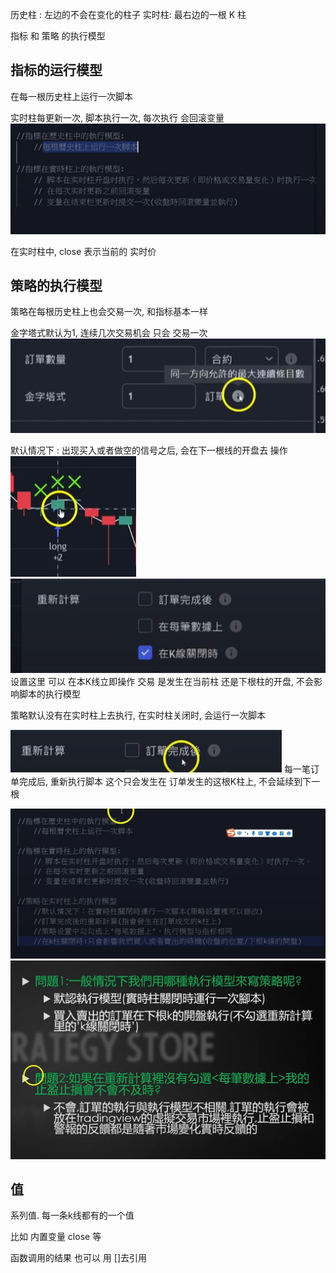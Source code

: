 


历史柱 : 左边的不会在变化的柱子
实时柱:  最右边的一根 K 柱


指标 和 策略 的执行模型

## 指标的运行模型
在每一根历史柱上运行一次脚本

实时柱每更新一次, 脚本执行一次, 每次执行 会回滚变量
![](../../assets/Pasted%20image%2020240529200352.png)


在实时柱中, close 表示当前的 实时价



## 策略的执行模型

策略在每根历史柱上也会交易一次, 和指标基本一样

金字塔式默认为1, 连续几次交易机会 只会 交易一次
![](../../assets/Pasted%20image%2020240529204018.png)

默认情况下 :
出现买入或者做空的信号之后, 会在下一根线的开盘去 操作
![](../../assets/Pasted%20image%2020240529204327.png)![](../../assets/Pasted%20image%2020240529204352.png)
设置这里 可以 在本K线立即操作
交易 是发生在当前柱 还是下根柱的开盘, 不会影响脚本的执行模型

策略默认没有在实时柱上去执行, 在实时柱关闭时, 会运行一次脚本



![](../../assets/Pasted%20image%2020240529204952.png)
每一笔订单完成后, 重新执行脚本
这个只会发生在 订单发生的这根K柱上, 不会延续到下一根

![](../../assets/Pasted%20image%2020240529205516.png)
![](../../assets/Pasted%20image%2020240529205621.png)


## 值

系列值. 每一条k线都有的一个值

比如 内置变量 close 等

函数调用的结果 也可以 用 []去引用